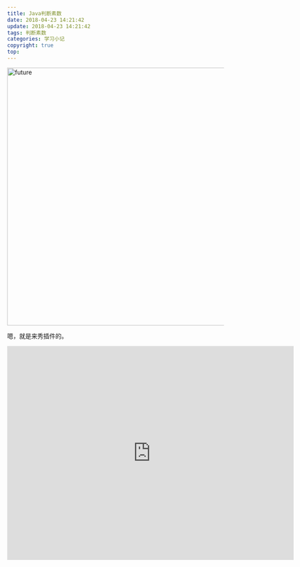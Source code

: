 ```yaml
---
title: Java判断素数
date: 2018-04-23 14:21:42
update: 2018-04-23 14:21:42
tags: 判断素数
categories: 学习小记
copyright: true
top:
---
```

<img src="https://i.loli.net/2019/11/19/CKchVGT6y51XvMU.png" width = "600" alt="future">

嗯，就是来秀插件的。

<!-- more -->

<iframe height=498 width=666 src='http://player.youku.com/embed/XMzU1ODc3NDU2NA==' frameborder=0 'allowfullscreen'></iframe>